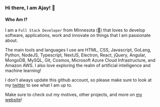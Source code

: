 ### Hi there, I am Ajay! 👋

#### Who Am I?
I am a `Full Stack Developer` from Minnesota (🥶) that loves to develop software, applications, work and innovate on things that I am passionate about. 

The main tools and languages I use are HTML, CSS, Javascript, GoLang, Python, NodeJS, Typescript, NextJS, Electron, React, jQuery, Angular, MongoDB, MySQL, Git, Cosmos, Microsoft Azure Cloud Infrastructure, and Amazon AWS. I also love exploring the realm of artificial intelligence and machine learning!

I don't always update this github account, so please make sure to look at my [twitter](https://twitter.com/tamperable) to see what I am up to. 

Make sure to check out my motives, other projects, and more on [my website](https://ajaymsra.com/)!



<!--
**pwotedev/pwotedev** is a ✨ _special_ ✨ repository because its `README.md` (this file) appears on your GitHub profile.

Here are some ideas to get you started:

- 🔭 I’m currently working on ...
- 🌱 I’m currently learning ...
- 👯 I’m looking to collaborate on ...
- 🤔 I’m looking for help with ...
- 💬 Ask me about ...
- 📫 How to reach me: ...
- 😄 Pronouns: ...
- ⚡ Fun fact: ...
-->
